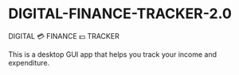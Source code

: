 # DIGITAL-FINANCE-TRACKER-2.0
DIGITAL 💳 FINANCE 💵 TRACKER

This is a desktop GUI app that helps you track your income and expenditure.
